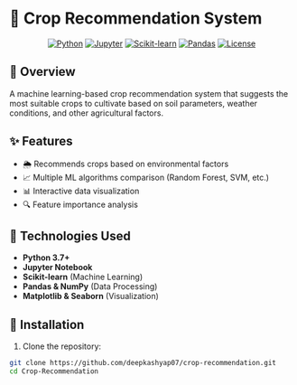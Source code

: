 # 🌱 Crop Recommendation System

<div align="center">

[![Python](https://img.shields.io/badge/Python-3.7%2B-3776AB?logo=python&logoColor=white)](https://www.python.org/)
[![Jupyter](https://img.shields.io/badge/Jupyter-Notebook-F37626?logo=jupyter&logoColor=white)](https://jupyter.org/)
[![Scikit-learn](https://img.shields.io/badge/Scikit--Learn-1.0%2B-F7931E?logo=scikit-learn&logoColor=white)](https://scikit-learn.org/)
[![Pandas](https://img.shields.io/badge/Pandas-1.3%2B-150458?logo=pandas&logoColor=white)](https://pandas.pydata.org/)
[![License](https://img.shields.io/badge/License-MIT-green)](https://opensource.org/licenses/MIT)



</div>

## 📌 Overview
A machine learning-based crop recommendation system that suggests the most suitable crops to cultivate based on soil parameters, weather conditions, and other agricultural factors.

## ✨ Features
- 🌦️ Recommends crops based on environmental factors
- 📈 Multiple ML algorithms comparison (Random Forest, SVM, etc.)
- 📊 Interactive data visualization
- 🔍 Feature importance analysis


## 🧰 Technologies Used
- **Python 3.7+**
- **Jupyter Notebook**
- **Scikit-learn** (Machine Learning)
- **Pandas & NumPy** (Data Processing)
- **Matplotlib & Seaborn** (Visualization)


## 🚀 Installation
1. Clone the repository:
```bash
git clone https://github.com/deepkashyap07/crop-recommendation.git
cd Crop-Recommendation
